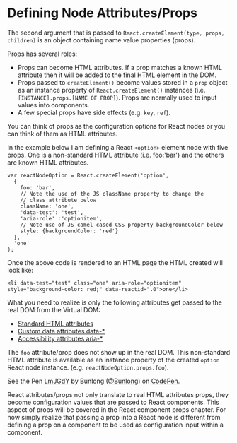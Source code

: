 # Defining Node Attributes/Props

The second argument that is passed to `React.createElement(type, props, children)` is an object containing name value properties (props).

Props has several roles:

* Props can become HTML attributes. If a prop matches a known HTML attribute then it will be added to the final HTML element in the DOM.
* Props passed to `createElement()` become values stored in a `prop` object as an instance property of `React.createElement()` instances (i.e. `[INSTANCE].props.[NAME OF PROP]`). Props are normally used to input values into components.
* A few special props have side effects (e.g. `key`, `ref`).

You can think of props as the configuration options for React nodes or you can think of them as HTML attributes.

In the example below I am defining a React `<option>` element node with five props. One is a non-standard HTML attribute (i.e. foo:'bar') and the others are known HTML attributes.

```
var reactNodeOption = React.createElement('option',
  {
    foo: 'bar',
    // Note the use of the JS className property to change the 
    // class attribute below
    className: 'one',
    'data-test': 'test',
    'aria-role' :'optionitem',
    // Note use of JS camel-cased CSS property backgroundColor below
    style: {backgroundColor: 'red'}
  },
  'one'
);
```

Once the above code is rendered to an HTML page the HTML created will look like:

```
<li data-test="test" class="one" aria-role="optionitem" style="background-color: red;" data-reactid=".0">one</li>
```

What you need to realize is only the following attributes get passed to the real DOM from the Virtual DOM:

* [Standard HTML attributes](https://developer.mozilla.org/en-US/docs/Web/HTML/Attributes)
* [Custom data attributes data-*](https://developer.mozilla.org/en-US/docs/Web/HTML/Global_attributes)
* [Accessibility attributes aria-*](https://developer.mozilla.org/en-US/docs/Web/Accessibility/ARIA)

The `foo` attribute/prop does not show up in the real DOM. This non-standard HTML attribute is available as an instance property of the created `option` React node instance. (e.g. `reactNodeOption.props.foo`).

<p data-height="265" data-theme-id="dark" data-slug-hash="LmJGdY" data-default-tab="js,result" data-user="Bunlong" data-embed-version="2" data-pen-title="LmJGdY" class="codepen">See the Pen <a href="https://codepen.io/Bunlong/pen/LmJGdY/">LmJGdY</a> by Bunlong (<a href="https://codepen.io/Bunlong">@Bunlong</a>) on <a href="https://codepen.io">CodePen</a>.</p>
<script async src="https://static.codepen.io/assets/embed/ei.js"></script>

React attributes/props not only translate to real HTML attributes props, they become configuration values that are passed to React components. This aspect of props will be covered in the React component props chapter. For now simply realize that passing a prop into a React node is different from defining a prop on a component to be used as configuration input within a component.
